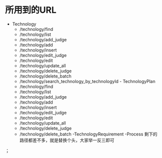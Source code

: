 # 所用到的URL
   - Technology
      - /technology/find
      - /technology/list
      - /technology/add_judge
      - /technology/add
      - /technology/insert
      - /technology/edit_judge
      - /technology/edit
      - /technology/update_all
      - /technology/delete_judge
      - /technology/delete_batch
      - /technology/search_technology_by_technologyId
    - TechnologyPlan
      - /technology/find
      - /technology/list
      - /technology/add_judge
      - /technology/add
      - /technology/insert
      - /technology/edit_judge
      - /technology/edit
      - /technology/update_all
      - /technology/delete_judge
      - /technology/delete_batch
    -TechnologyRequirement
    -Process
    剩下的路径都差不多，就是替换个头，大家举一反三即可
      
         


；
      